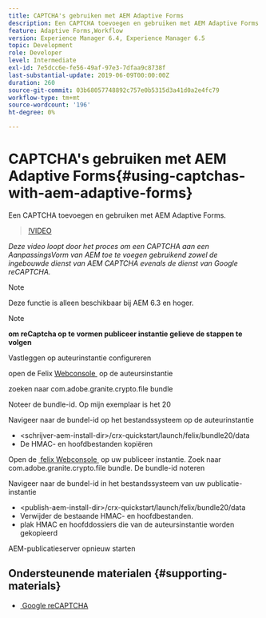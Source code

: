 ```yaml
---
title: CAPTCHA's gebruiken met AEM Adaptive Forms
description: Een CAPTCHA toevoegen en gebruiken met AEM Adaptive Forms.
feature: Adaptive Forms,Workflow
version: Experience Manager 6.4, Experience Manager 6.5
topic: Development
role: Developer
level: Intermediate
exl-id: 7e5dcc6e-fe56-49af-97e3-7dfaa9c8738f
last-substantial-update: 2019-06-09T00:00:00Z
duration: 260
source-git-commit: 03b68057748892c757e0b5315d3a41d0a2e4fc79
workflow-type: tm+mt
source-wordcount: '196'
ht-degree: 0%

---
```


# CAPTCHA&#39;s gebruiken met AEM Adaptive Forms{#using-captchas-with-aem-adaptive-forms}

Een CAPTCHA toevoegen en gebruiken met AEM Adaptive Forms.

>[!VIDEO](https://video.tv.adobe.com/v/18336?quality=12&learn=on)

*Deze video loopt door het proces om een CAPTCHA aan een AanpassingsVorm van AEM toe te voegen gebruikend zowel de ingebouwde dienst van AEM CAPTCHA evenals de dienst van Google reCAPTCHA.*

>[!NOTE]
>
>Deze functie is alleen beschikbaar bij AEM 6.3 en hoger.

>[!NOTE]
>
>**om reCaptcha op te vormen publiceer instantie gelieve de stappen te volgen**
>
>Vastleggen op auteurinstantie configureren
>
>open de Felix [&#x200B; Webconsole &#x200B;](http://localhost:4502/system/console/bundles) op de auteursinstantie
>
>zoeken naar com.adobe.granite.crypto.file bundle
>
>Noteer de bundle-id. Op mijn exemplaar is het 20
>
>Navigeer naar de bundel-id op het bestandssysteem op de auteurinstantie
>
>* &lt;schrijver-aem-install-dir>/crx-quickstart/launch/felix/bundle20/data
>* De HMAC- en hoofdbestanden kopiëren
>
>Open de [&#x200B; felix Webconsole &#x200B;](http://localhost:4502/system/console/bundles) op uw publiceer instantie. Zoek naar com.adobe.granite.crypto.file bundle. De bundle-id noteren
>
>Navigeer naar de bundel-id in het bestandssysteem van uw publicatie-instantie
>
>* &lt;publish-aem-install-dir>/crx-quickstart/launch/felix/bundle20/data
>* Verwijder de bestaande HMAC- en hoofdbestanden.
>* plak HMAC en hoofddossiers die van de auteursinstantie worden gekopieerd
>
>AEM-publicatieserver opnieuw starten

## Ondersteunende materialen {#supporting-materials}

* [&#x200B; Google reCAPTCHA &#x200B;](https://www.google.com/recaptcha)
